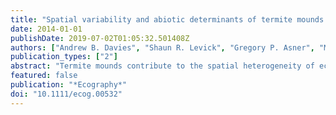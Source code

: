 ```yaml
---
title: "Spatial variability and abiotic determinants of termite mounds throughout a savanna catchment"
date: 2014-01-01
publishDate: 2019-07-02T01:05:32.501408Z
authors: ["Andrew B. Davies", "Shaun R. Levick", "Gregory P. Asner", "Mark P. Robertson", "Berndt J. van Rensburg", "Catherine L. Parr"]
publication_types: ["2"]
abstract: "Termite mounds contribute to the spatial heterogeneity of ecological processes in many savannas, but the underlying patterns and determinants of mound distributions remain poorly understood. Using the Carnegie Airborne Observatory (CAO), we mapped the distribution of termite mounds across a rainfall gradient within a river catchment (similar to 27 000 ha) of the Kruger National Park, South Africa. We assessed how different factors were associated with the distribution and height of termite mounds at three spatial scales: the entire catchment, among three broad vegetation types, and on individual hillslope crests. Abiotic factors such as the underlying geology and mean annual precipitation shaped mound densities at broad scales, while local hillslope morphology strongly influenced mound distribution at finer scales, emphasising the importance of spatial scale when assessing mound densities. Fire return period had no apparent association with mound densities or height. Mound density averaged 0.46 mounds ha(-1), and exhibited a clustered pattern throughout the landscape, occurring at relatively high densities (up to 2 mounds ha(-1)) on crests, which are nutrient-poor elements of the landscape. Mounds exhibited significant over-dispersion (even spacing) at scales below 60 m so that evenly spaced aggregations of termite mounds are embedded within a landscape of varying mound densities. The tallest mounds were found in dry savanna (500 mm yr(-1)) and were positively correlated with mound density, suggesting that dry granitic savannas are ideal habitat for mound-building termites. Mound activity status also varied significantly across the rainfall gradient, with a higher proportion of active (live) mounds in the drier sites. The differential spacing of mounds across landscapes provides essential nutrient hotspots in crest locations, potentially sustaining species that would otherwise not persist. The contribution to biodiversity and ecosystem functioning that mounds provide is not uniform throughout landscapes, but varies considerably with spatial scale and context."
featured: false
publication: "*Ecography*"
doi: "10.1111/ecog.00532"
---
```


